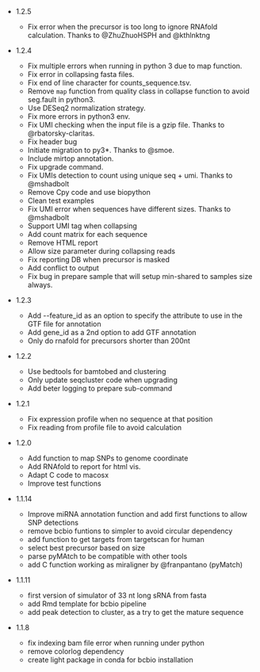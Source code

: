 - 1.2.5

  * Fix error when the precursor is too long to ignore RNAfold calculation. Thanks to @ZhuZhuoHSPH and @kthlnktng

- 1.2.4
  
  * Fix multiple errors when running in python 3 due to map function.
  * Fix error in collapsing fasta files.
  * Fix end of line character for counts_sequence.tsv.
  * Remove `map` function from quality class in collapse function to avoid seg.fault in python3.
  * Use DESeq2 normalization strategy.
  * Fix more errors in python3 env.
  * Fix UMI checking when the input file is a gzip file. Thanks to @rbatorsky-claritas.
  * Fix header bug
  * Initiate migration to py3*. Thanks to @smoe.
  * Include mirtop annotation.
  * Fix upgrade command.
  * Fix UMIs detection to count using unique seq + umi. Thanks to @mshadbolt
  * Remove Cpy code and use biopython
  * Clean test examples
  * Fix UMI error when sequences have different sizes. Thanks to @mshadbolt
  * Support UMI tag when collapsing
  * Add count matrix for each sequence
  * Remove HTML report
  * Allow size parameter during collapsing reads
  * Fix reporting DB when precursor is masked
  * Add conflict to output
  * Fix bug in prepare sample that will setup min-shared
    to samples size always.

- 1.2.3

  * Add --feature_id as an option to specify the attribute
    to use in the GTF file for annotation
  * Add gene_id as a 2nd option to add GTF annotation
  * Only do rnafold for precursors shorter than 200nt

- 1.2.2

  * Use bedtools for bamtobed and clustering
  * Only update seqcluster code when upgrading
  * Add beter logging to prepare sub-command

- 1.2.1

  * Fix expression profile when no sequence at that position
  * Fix reading from profile file to avoid calculation

- 1.2.0

  * Add function to map SNPs to genome coordinate
  * Add RNAfold to report for html vis.
  * Adapt C code to macosx
  * Improve test functions

- 1.1.14

  * Improve miRNA annotation function and add first functions
  to allow SNP detections
  * remove bcbio funtions to simpler to avoid circular dependency
  * add function to get targets from targetscan for human
  * select best precursor based on size
  * parse pyMAtch to be compatible with other tools
  * add C function working as miraligner by @franpantano (pyMatch)

- 1.1.11

  * first version of simulator of 33 nt long sRNA from fasta
  * add Rmd template for bcbio pipeline
  * add peak detection to cluster, as a try to get the mature sequence

- 1.1.8

  * fix indexing bam file error when running under python
  * remove colorlog dependency
  * create light package in conda for bcbio installation
